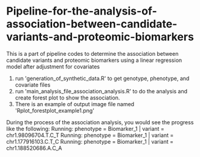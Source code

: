 # Pipeline-for-the-analysis-of-association-between-candidate-variants-and-proteomic-biomarkers
This is a part of pipeline codes to determine the association between candidate variants and proteomic biomarkers using a linear regression model after adjustment for covariates

1. run 'generation_of_synthetic_data.R' to get genotype, phenotype, and covariate files
2. run 'main_analysis_file_association_analysis.R' to do the analysis and create forest plot to show the association.
3. There is an example of output image file named 'Rplot_forestplot_example1.png'

During the process of the association analysis, you would see the progress like the following: 
Running: phenotype = Biomarker_1 | variant = chr1.98096704.T.C_T
Running: phenotype = Biomarker_1 | variant = chr1.177916103.C.T_C
Running: phenotype = Biomarker_1 | variant = chr1.188520686.A.C_A
